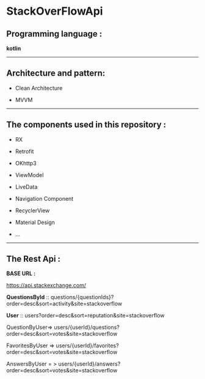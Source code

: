 # StackOverFlowApi

## Programming language :

**kotlin**



-----





## Architecture and pattern:

- Clean Architecture

- MVVM



------





## The components used in this repository :

- RX 

- Retrofit

- OKhttp3

- ViewModel

- LiveData

- Navigation Component

- RecyclerView

- Material Design

- ...



------




## The Rest Api :

**BASE URL :**  

https://api.stackexchange.com/



**QuestionsById** ::  questions/{questionIds}?order=desc&sort=activity&site=stackoverflow


**User** :: users?order=desc&sort=reputation&site=stackoverflow


QuestionByUser=> users/{userId}/questions?order=desc&sort=votes&site=stackoverflow


FavoritesByUser => users/{userId}/favorites?order=desc&sort=votes&site=stackoverflow
  
  
AnswersByUser = >  users/{userId}/answers?order=desc&sort=votes&site=stackoverflow






